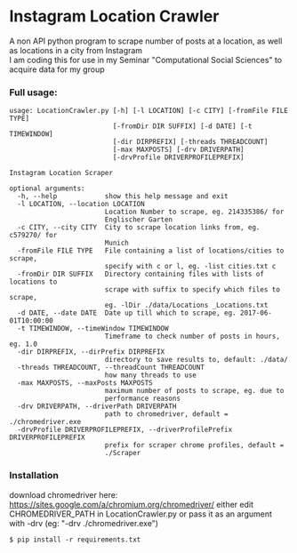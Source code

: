 
# Instagram Location Crawler
A non API python program to scrape number of posts at a location, as well as locations in a city from Instagram  
I am coding this for use in my Seminar "Computational Social Sciences" to acquire data for my group
### Full usage:
```
usage: LocationCrawler.py [-h] [-l LOCATION] [-c CITY] [-fromFile FILE TYPE]
                          [-fromDir DIR SUFFIX] [-d DATE] [-t TIMEWINDOW]
                          [-dir DIRPREFIX] [-threads THREADCOUNT]
                          [-max MAXPOSTS] [-drv DRIVERPATH]
                          [-drvProfile DRIVERPROFILEPREFIX]

Instagram Location Scraper

optional arguments:
  -h, --help            show this help message and exit
  -l LOCATION, --location LOCATION
                        Location Number to scrape, eg. 214335386/ for
                        Englischer Garten
  -c CITY, --city CITY  City to scrape location links from, eg. c579270/ for
                        Munich
  -fromFile FILE TYPE   File containing a list of locations/cities to scrape,
                        specify with c or l, eg. -list cities.txt c
  -fromDir DIR SUFFIX   Directory containing files with lists of locations to
                        scrape with suffix to specify which files to scrape,
                        eg. -lDir ./data/Locations _Locations.txt
  -d DATE, --date DATE  Date up till which to scrape, eg. 2017-06-01T10:00:00
  -t TIMEWINDOW, --timeWindow TIMEWINDOW
                        Timeframe to check number of posts in hours, eg. 1.0
  -dir DIRPREFIX, --dirPrefix DIRPREFIX
                        directory to save results to, default: ./data/
  -threads THREADCOUNT, --threadCount THREADCOUNT
                        how many threads to use
  -max MAXPOSTS, --maxPosts MAXPOSTS
                        maximum number of posts to scrape, eg. due to
                        performance reasons
  -drv DRIVERPATH, --driverPath DRIVERPATH
                        path to chromedriver, default = ./chromedriver.exe
  -drvProfile DRIVERPROFILEPREFIX, --driverProfilePrefix DRIVERPROFILEPREFIX
                        prefix for scraper chrome profiles, default =
                        ./Scraper
```

### Installation
download chromedriver here: https://sites.google.com/a/chromium.org/chromedriver/
either edit CHROMEDRIVER_PATH in LocationCrawler.py or pass it as an argument with -drv (eg: "-drv ./chromedriver.exe")

```
$ pip install -r requirements.txt
```
